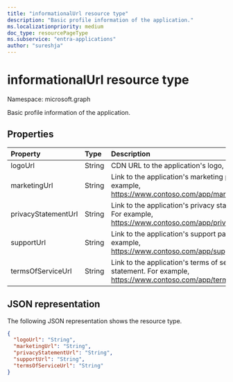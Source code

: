 ```yaml
---
title: "informationalUrl resource type"
description: "Basic profile information of the application."
ms.localizationpriority: medium
doc_type: resourcePageType
ms.subservice: "entra-applications"
author: "sureshja"
---
```


# informationalUrl resource type

Namespace: microsoft.graph

Basic profile information of the application.

## Properties

| Property | Type | Description |
|:---------------|:--------|:----------|
|logoUrl|String|CDN URL to the application's logo, Read-only.|
|marketingUrl|String| Link to the application's marketing page. For example, https://www.contoso.com/app/marketing |
|privacyStatementUrl|String| Link to the application's privacy statement. For example, https://www.contoso.com/app/privacy |
|supportUrl|String| Link to the application's support page. For example, https://www.contoso.com/app/support |
|termsOfServiceUrl|String| Link to the application's terms of service statement. For example, https://www.contoso.com/app/termsofservice |

## JSON representation
The following JSON representation shows the resource type.

<!-- {
  "blockType": "resource",
  "optionalProperties": [

  ],
  "@odata.type": "microsoft.graph.informationalUrl"
}-->

```json
{
  "logoUrl": "String",
  "marketingUrl": "String",
  "privacyStatementUrl": "String",
  "supportUrl": "String",
  "termsOfServiceUrl": "String"
}

```


<!-- uuid: 8fcb5dbc-d5aa-4681-8e31-b001d5168d79
2015-10-25 14:57:30 UTC -->
<!--
{
  "type": "#page.annotation",
  "description": "informationalUrl resource",
  "keywords": "",
  "section": "documentation",
  "tocPath": "",
  "suppressions": []
}
-->

